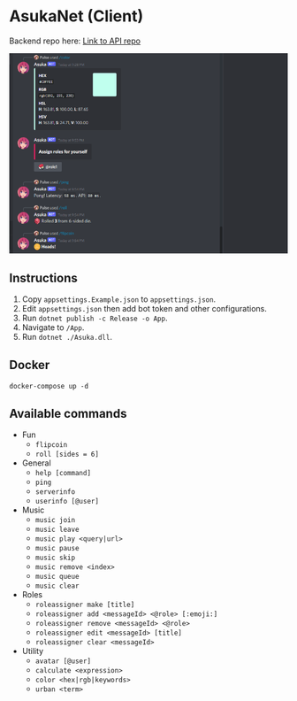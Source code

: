 # AsukaNet (Client)

Backend repo here: [Link to API repo](https://www.github.com/blai30/AsukaNet-Api)

![screenshot](https://github.com/blai30/AsukaNet/blob/main/resources/asuka.png?raw=true)

## Instructions
1. Copy `appsettings.Example.json` to `appsettings.json`.
2. Edit `appsettings.json` then add bot token and other configurations.
3. Run `dotnet publish -c Release -o App`.
4. Navigate to `/App`.
5. Run `dotnet ./Asuka.dll`.

## Docker
```
docker-compose up -d
```

## Available commands
* Fun
  * `flipcoin`
  * `roll [sides = 6]`
* General
  * `help [command]`
  * `ping`
  * `serverinfo`
  * `userinfo [@user]`
* Music
  * `music join`
  * `music leave`
  * `music play <query|url>`
  * `music pause`
  * `music skip`
  * `music remove <index>`
  * `music queue`
  * `music clear`
* Roles
  * `roleassigner make [title]`
  * `roleassigner add <messageId> <@role> [:emoji:]`
  * `roleassigner remove <messageId> <@role>`
  * `roleassigner edit <messageId> [title]`
  * `roleassigner clear <messageId>`
* Utility
  * `avatar [@user]`
  * `calculate <expression>`
  * `color <hex|rgb|keywords>`
  * `urban <term>`
